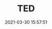 ---
title: TED
date: 2021-03-30 15:57:51
aside: false
top_img: false
background: "#f8f9fe"
comments: false
type: "ted"
---